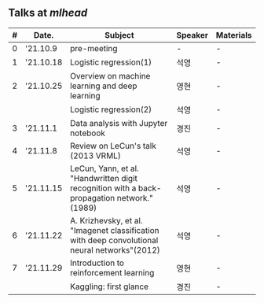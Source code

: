 ## Talks at *mlhead*

|#  |Date.     |Subject                       | Speaker |Materials
|---|----------|------------------------------|---------|---------|
|0  |'21.10.9  |pre-meeting                   |-        |-
|1  |'21.10.18 |Logistic regression(1)        |석영     |-
|2  |'21.10.25 |Overview on machine learning and deep learning |영현 |-
|   |          |Logistic regression(2)        |석영     |-
|3  |'21.11.1  |Data analysis with Jupyter notebook |경진 |-
|4  |'21.11.8  |Review on LeCun's talk (2013 VRML)  |석영 |-
|5  |'21.11.15 |LeCun, Yann, et al. "Handwritten digit recognition with a back-propagation network."(1989)  |석영 |-
|6  |'21.11.22 |A. Krizhevsky, et al. "Imagenet classification with deep convolutional neural networks"(2012)  |석영 |-
|7  |'21.11.29 |Introduction to reinforcement learning |영현 |-
|   |          |Kaggling: first glance        |경진     |-